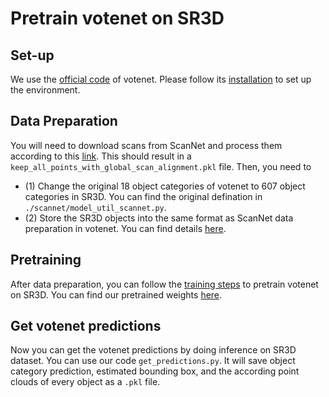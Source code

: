 # Pretrain votenet on SR3D


## Set-up

We use the [official code](https://github.com/facebookresearch/votenet) of votenet. Please follow its [installation](https://github.com/facebookresearch/votenet?tab=readme-ov-file#installation) to set up the environment. 


## Data Preparation

You will need to download scans from ScanNet and process them according to this [link](https://github.com/referit3d/referit3d/blob/eccv/referit3d/data/scannet/README.md). This should result in a `keep_all_points_with_global_scan_alignment.pkl` file. Then, you need to 
- (1) Change the original 18 object categories of votenet to 607 object categories in SR3D. You can find the original defination in `./scannet/model_util_scannet.py`.
- (2) Store the SR3D objects into the same format as ScanNet data preparation in votenet. You can find details [here](https://github.com/facebookresearch/votenet/blob/main/scannet/README.md). 


## Pretraining

After data preparation, you can follow the [training steps](https://github.com/facebookresearch/votenet?tab=readme-ov-file#train-and-test-on-scannet) to pretrain votenet on SR3D. You can find our pretrained weights [here](). 


## Get votenet predictions

Now you can get the votenet predictions by doing inference on SR3D dataset. You can use our code `get_predictions.py`. It will save object category prediction, estimated bounding box, and the according point clouds of every object as a `.pkl` file. 